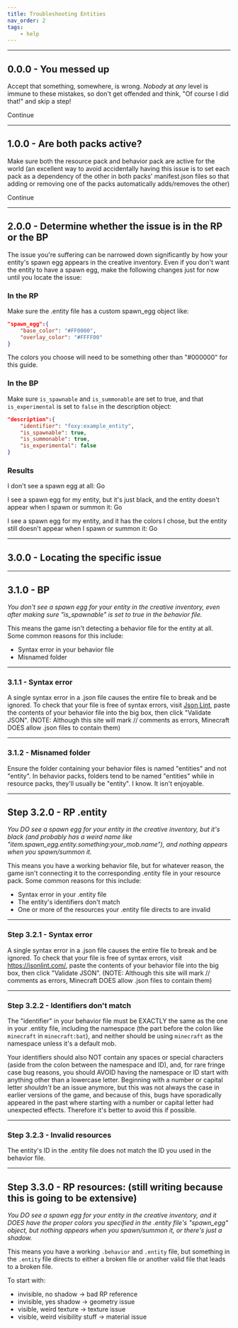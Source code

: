 ```yaml
---
title: Troubleshooting Entities
nav_order: 2
tags:
    - help
---
```


---

<a name="0.0.0"></a>

## 0.0.0 - You messed up

Accept that something, somewhere, is wrong. _Nobody_ at _any_ level is immune to these mistakes, so don't get offended and think, "Of course I did that!" and skip a step!

<BButton color="blue" link="#_1-0-0-are-both-packs-active">Continue</BButton>

---

<a name="1.0.0"></a>

## 1.0.0 - Are both packs active?

Make sure both the resource pack and behavior pack are active for the world (an excellent way to avoid accidentally having this issue is to set each pack as a dependency of the other in both packs' manifest.json files so that adding or removing one of the packs automatically adds/removes the other)

<BButton color="blue" link="#_2-0-0-determine-whether-the-issue-is-in-the-rp-or-the-bp">Continue</BButton>

---

<a name="2.0.0"></a>

## 2.0.0 - Determine whether the issue is in the RP or the BP

The issue you're suffering can be narrowed down significantly by how your entity's spawn egg appears in the creative inventory. Even if you don't want the entity to have a spawn egg, make the following changes just for now until you locate the issue:

### In the RP

Make sure the .entity file has a custom spawn_egg object like:

```json
"spawn_egg":{
    "base_color": "#FF0000",
    "overlay_color": "#FFFF00"
}
```

The colors you choose will need to be something other than "#000000" for this guide.

### In the BP

Make sure `is_spawnable` and `is_summonable` are set to true, and that `is_experimental` is set to `false` in the description object:

```json
"description":{
    "identifier": "foxy:example_entity",
    "is_spawnable": true,
    "is_summonable": true,
    "is_experimental": false
}
```

### Results

I don't see a spawn egg at all: <BButton color="blue" link="#_3-1-0-bp">Go</BButton>

I see a spawn egg for my entity, but it's just black, and the entity doesn't appear when I spawn or summon it: <BButton color="blue" link="#step-3-2-0-rp-entity">Go</BButton>

I see a spawn egg for my entity, and it has the colors I chose, but the entity still doesn't appear when I spawn or summon it: <BButton color="blue" link="#step-3-3-0-rp-resources-still-writing-because-this-is-going-to-be-extensive">Go</BButton>

---

<a name="3.0.0"></a>

## 3.0.0 - Locating the specific issue

---

<a name="3.1.0"></a>

## 3.1.0 - BP

_You don't see a spawn egg for your entity in the creative inventory, even after making sure "is_spawnable" is set to true in the behavior file._

This means the game isn't detecting a behavior file for the entity at all. Some common reasons for this include:

-   Syntax error in your behavior file
-   Misnamed folder

---

<a name="3.1.1"></a>

### 3.1.1 - Syntax error

A single syntax error in a .json file causes the entire file to break and be ignored. To check that your file is free of syntax errors, visit [Json Lint](https://jsonlint.com/), paste the contents of your behavior file into the big box, then click "Validate JSON".
(NOTE: Although this site will mark // comments as errors, Minecraft DOES allow .json files to contain them)

---

<a name="3.1.2"></a>

### 3.1.2 - Misnamed folder

Ensure the folder containing your behavior files is named "entities" and not "entity". In behavior packs, folders tend to be named "entities" while in resource packs, they'll usually be "entity". I know. It isn't enjoyable.

---

<a name="3.2.0"></a>

## Step 3.2.0 - RP .entity

_You DO see a spawn egg for your entity in the creative inventory, but it's black (and probably has a weird name like "item.spawn_egg.entity.something:your_mob.name"), and nothing appears when you spawn/summon it._

This means you have a working behavior file, but for whatever reason, the game isn't connecting it to the corresponding .entity file in your resource pack. Some common reasons for this include:

-   Syntax error in your .entity file
-   The entity's identifiers don't match
-   One or more of the resources your .entity file directs to are invalid

---

<a name="3.2.1"></a>

### Step 3.2.1 - Syntax error

A single syntax error in a .json file causes the entire file to break and be ignored. To check that your file is free of syntax errors, visit https://jsonlint.com/, paste the contents of your behavior file into the big box, then click "Validate JSON".
(NOTE: Although this site will mark // comments as errors, Minecraft DOES allow .json files to contain them)

---

<a name="3.2.2"></a>

### Step 3.2.2 - Identifiers don't match

The "identifier" in your behavior file must be EXACTLY the same as the one in your .entity file, including the namespace (the part before the colon like `minecraft` in `minecraft:bat`), and neither should be using `minecraft` as the namespace unless it's a default mob.

Your identifiers should also NOT contain any spaces or special characters (aside from the colon between the namespace and ID), and, for rare fringe case bug reasons, you should AVOID having the namespace or ID start with anything other than a lowercase letter. Beginning with a number or capital letter _shouldn't_ be an issue anymore, but this was not always the case in earlier versions of the game, and because of this, bugs have sporadically appeared in the past where starting with a number or capital letter had unexpected effects. Therefore it's better to avoid this if possible.
<a name="3.2.2"></a>

---

<a name="3.2.3"></a>

### Step 3.2.3 - Invalid resources

The entity's ID in the .entity file does not match the ID you used in the behavior file.

---

<a name="3.3.0"></a>

## Step 3.3.0 - RP resources: (still writing because this is going to be extensive)

_You DO see a spawn egg for your entity in the creative inventory, and it DOES have the proper colors you specified in the .entity file's "spawn_egg" object, but nothing appears when you spawn/summon it, or there's just a shadow._

This means you have a working `.behavior` and `.entity` file, but something in the `.entity` file directs to either a broken file or another valid file that leads to a broken file.

To start with:

-   invisible, no shadow -> bad RP reference
-   invisible, yes shadow -> geometry issue
-   visible, weird texture -> texture issue
-   visible, weird visibility stuff -> material issue
